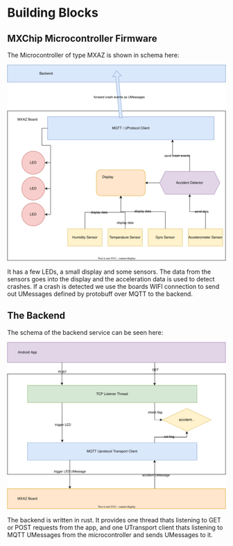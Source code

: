# Building Blocks

## MXChip Microcontroller Firmware

The Microcontroller of type MXAZ is shown in schema here:

![Description of MXAZ](static/mxchip.svg)

It has a few LEDs, a small display and some sensors. The data from the sensors goes into the display and the acceleration data is used to detect crashes. If a crash is detected we use the boards WIFI connection to send out UMessages defined by protobuff over MQTT to the backend.

## The Backend

The schema of the backend service can be seen here:

![Description of backend](static/backend.svg)

The backend is written in rust. It provides one thread thats listening to GET or POST requests from the app, and one UTransport client thats listening to MQTT UMessages from the microcontroller and sends UMessages to it.